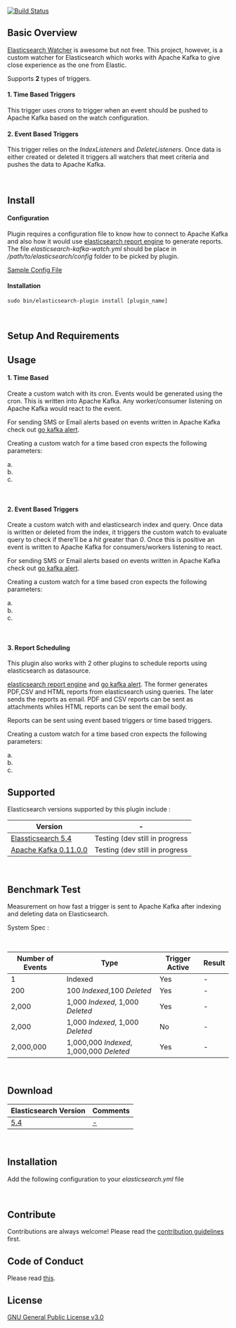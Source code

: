 [![Build Status](https://travis-ci.org/malike/elasticsearch-kafka-watch.svg?branch=master)](https://travis-ci.org/malike/elasticsearch-kafka-watch)

## Basic Overview

[Elasticsearch Watcher](https://www.elastic.co/products/x-pack/alerting) is awesome but not free.
This project, however, is a custom watcher for Elasticsearch which works with Apache Kafka to give close experience as the one from Elastic.

Supports **2** types of triggers.

#### 1. Time Based Triggers

This trigger uses *crons* to trigger when an event should be pushed to Apache Kafka based on the watch configuration.
<br>

#### 2. Event Based Triggers

This trigger relies on the _IndexListeners_ and _DeleteListeners_. Once data is either created or deleted it triggers all watchers
that meet criteria and pushes the data to Apache Kafka.

<br>

## Install


#### Configuration

Plugin requires a configuration file to know how to connect to Apache Kafka and
also how it would use [elasticsearch report engine](https://malike.github.io/elasticsearch-report-engine) to generate
reports. The file _elasticsearch-kafka-watch.yml_ should be place in _/path/to/elasticsearch/config_
folder to be picked by plugin.

[Sample Config File](https://github.com/malike/elasticsearch-kafka-watch/blob/master/SampleConfig/elastcsearch-kafka-watch.yml)

#### Installation
``sudo bin/elasticsearch-plugin install [plugin_name] ``

<br>


## Setup And Requirements


## Usage

#### 1. Time Based
 Create a custom watch with its cron. Events would be generated using the cron.
 This is written into Apache Kafka. Any worker/consumer listening on Apache Kafka would react to the event.

 For sending SMS or Email alerts based on events written in Apache Kafka  check out [go kafka alert](https://malike.github.io/go-kafka-alert).

 Creating a custom watch for a time based cron expects the following parameters:

  a. <br>
  b. <br>
  c. <br>

<br>

#### 2. Event Based Triggers

Create a custom watch with and elasticsearch index and query. Once data is written or deleted from the index, it triggers the custom watch to evaluate query
to check if there'll be a _hit_ greater than *0*.
Once this is positive an event is written to Apache Kafka for consumers/workers listening to react.

For sending SMS or Email alerts based on events written in Apache Kafka  check out [go kafka alert](https://malike.github.io/go-kafka-alert).

Creating a custom watch for a time based cron expects the following parameters:

  a. <br>
  b. <br>
  c. <br>


<br>

#### 3. Report Scheduling

This plugin also works with 2 other plugins to schedule reports using elasticsearch as datasource.

[elasticsearch report engine](https://malike.github.io/elasticsearch-report-engine) and [go kafka alert](https://malike.github.io/go-kafka-alert). The former generates PDF,CSV and HTML reports from elasticsearch using queries.
The later sends the reports as email. PDF and CSV reports can be sent as attachments whiles HTML reports can be sent the email body.

Reports can be sent using event based triggers or time based triggers.


Creating a custom watch for a time based cron expects the following parameters:

  a. <br>
  b. <br>
  c. <br>


## Supported

Elasticsearch versions supported by this plugin include :

| Version | - |
| --------------------- | -------- |
| [Elassticsearch 5.4](https://artifacts.elastic.co/downloads/elasticsearch/elasticsearch-5.4.0.zip)     | Testing (dev still in progress   |
| [Apache Kafka 0.11.0.0](https://archive.apache.org/dist/kafka/0.11.0.0/kafka_2.11-0.11.0.0.tgz)        | Testing (dev still in progress   |


<p>&nbsp;</p>

## Benchmark Test

Measurement on how fast a trigger is sent to Apache Kafka after indexing and deleting data on Elasticsearch.

System Spec :

<p>&nbsp;</p>



| Number of Events | Type | Trigger Active | Result |
| --------------------- | --------  | --------  | -------- |
| 1 | Indexed| Yes | - |
| 200 | 100 _Indexed_,100 _Deleted_| Yes | - |
| 2,000 | 1,000 _Indexed_, 1,000 _Deleted_| Yes | - |
| 2,000 | 1,000 _Indexed_, 1,000 _Deleted_| No | - |
| 2,000,000 | 1,000,000 _Indexed_, 1,000,000 _Deleted_| Yes | - |






<p>&nbsp;</p>

## Download

| Elasticsearch Version | Comments |
| --------------------- | -------- |
| [5.4](https://artifacts.elastic.co/downloads/elasticsearch/elasticsearch-5.4.0.zip)               | [-]()  |

<p>&nbsp;</p>

## Installation

Add the following configuration to your _elasticsearch.yml_ file


<p>&nbsp;</p>

## Contribute

Contributions are always welcome!
Please read the [contribution guidelines](CONTRIBUTING.md) first.

## Code of Conduct

Please read [this](CODE_OF_CONDUCT.md).

## License

[GNU General Public License v3.0](https://github.com/malike/elasticsearch-kafka-watch/blob/master/LICENSE)








